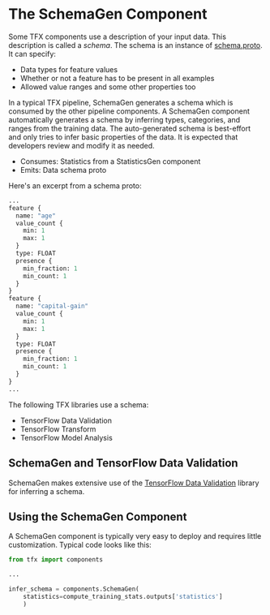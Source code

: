 # The SchemaGen Component

Some TFX components use a description of your input data. This description is called a *schema*. The
schema is an instance of
[schema.proto](
https://github.com/tensorflow/metadata/blob/master/tensorflow_metadata/proto/v0/schema.proto).
It can specify:
*   Data types for feature values
*   Whether or not a feature has to be present in all examples
*   Allowed value ranges and some other properties too

In a typical TFX pipeline, SchemaGen generates a schema which is consumed by the
other pipeline components. A SchemaGen component automatically generates a
schema by inferring types, categories, and ranges from the training data.
The auto-generated schema is best-effort and only tries to infer basic
properties of the data. It is expected that developers review and modify it as
needed.

* Consumes: Statistics from a StatisticsGen component
* Emits: Data schema proto

Here's an excerpt from a schema proto:

```proto
...
feature {
  name: "age"
  value_count {
    min: 1
    max: 1
  }
  type: FLOAT
  presence {
    min_fraction: 1
    min_count: 1
  }
}
feature {
  name: "capital-gain"
  value_count {
    min: 1
    max: 1
  }
  type: FLOAT
  presence {
    min_fraction: 1
    min_count: 1
  }
}
...
```

The following TFX libraries use a schema:

*   TensorFlow Data Validation
*   TensorFlow Transform
*   TensorFlow Model Analysis


## SchemaGen and TensorFlow Data Validation

SchemaGen makes extensive use of the [TensorFlow Data Validation](tfdv.md) library for inferring a schema.

## Using the SchemaGen Component

A SchemaGen component is typically very easy to deploy and requires little
customization. Typical code looks like this:

```python
from tfx import components

...

infer_schema = components.SchemaGen(
    statistics=compute_training_stats.outputs['statistics']
    )
```

